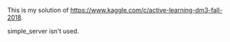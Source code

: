 This is my solution of https://www.kaggle.com/c/active-learning-dm3-fall-2018.

simple_server isn't used.
